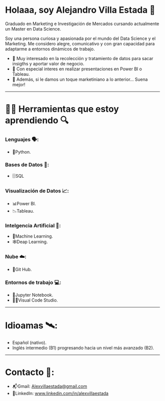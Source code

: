 # Holaaa, soy Alejandro Villa Estada 👋

Graduado en Marketing e Investigación de Mercados cursando actualmente un Master en Data Science.

Soy una persona curiosa y apasionada por el mundo del Data Science y el Marketing. Me considero alegre, comunicativo y con gran capacidad para adaptarme a entornos dinámicos de trabajo.

- 🔬 Muy interesado en la recolección y tratamiento de datos para sacar insigths y aportar valor de negocio.
- 🧮 Con especial interes en realizar presentaciones en Power BI o Tableau.
- 📢 Además, si le damos un toque marketiniano a lo anterior... Suena mejor!

---

# 🔧🧰 Herramientas que estoy aprendiendo 🔍

### Lenguajes 🗣️:
- 🐍Python.

### Bases de Datos 📂:
- 🗄️SQL

### Visualización de Datos 📈:
- 📊Power BI.
- 📉Tableau.

### Intelgencia Artificial 🧠: 
- 🤖Machine Learning.
- 🕸️Deap Learning.

### Nube ☁️:
- 🐙Git Hub.

### Entornos de trabajo 💻:
- 📝Jupyter Notebook.
- 👨‍💻Visual Code Studio.

---

# Idioamas 🛰️:
- Español (nativo).
- Inglés intermedio (B1) progresando hacia un nivel más avanzado (B2).

---

# Contacto 📧:
- 📬Gmail: Alexvillaestada@gmail.com
- 💼LinkedIn: www.linkedin.com/in/alexvillaestada
